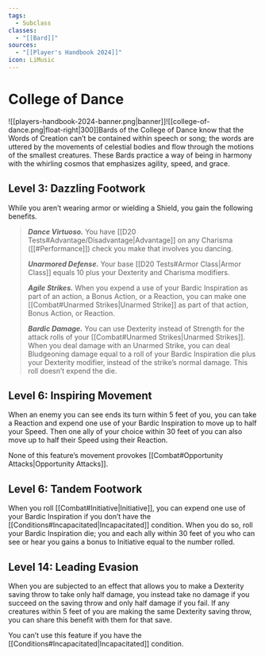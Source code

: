 ```yaml
---
tags:
  - Subclass
classes:
  - "[[Bard]]"
sources:
  - "[[Player's Handbook 2024]]"
icon: LiMusic
---
```


# College of Dance

![[players-handbook-2024-banner.png|banner]]![[college-of-dance.png|float-right|300]]Bards of the College of Dance know that the Words of Creation can’t be contained within speech or song; the words are uttered by the movements of celestial bodies and flow through the motions of the smallest creatures. These Bards practice a way of being in harmony with the whirling cosmos that emphasizes agility, speed, and grace.

## Level 3: Dazzling Footwork

While you aren’t wearing armor or wielding a Shield, you gain the following benefits.
>**_Dance Virtuoso._** You have [[D20 Tests#Advantage/Disadvantage\|Advantage]] on any Charisma ([[#Performance]]) check you make that involves you dancing.
>
>**_Unarmored Defense._** Your base [[D20 Tests#Armor Class\|Armor Class]] equals 10 plus your Dexterity and Charisma modifiers.
>
>**_Agile Strikes._** When you expend a use of your Bardic Inspiration as part of an action, a Bonus Action, or a Reaction, you can make one [[Combat#Unarmed Strikes\|Unarmed Strike]] as part of that action, Bonus Action, or Reaction.
>
>**_Bardic Damage._** You can use Dexterity instead of Strength for the attack rolls of your [[Combat#Unarmed Strikes\|Unarmed Strikes]]. When you deal damage with an Unarmed Strike, you can deal Bludgeoning damage equal to a roll of your Bardic Inspiration die plus your Dexterity modifier, instead of the strike’s normal damage. This roll doesn’t expend the die.

## Level 6: Inspiring Movement

When an enemy you can see ends its turn within 5 feet of you, you can take a Reaction and expend one use of your Bardic Inspiration to move up to half your Speed. Then one ally of your choice within 30 feet of you can also move up to half their Speed using their Reaction.

None of this feature’s movement provokes [[Combat#Opportunity Attacks\|Opportunity Attacks]].

## Level 6: Tandem Footwork

When you roll [[Combat#Initiative\|Initiative]], you can expend one use of your Bardic Inspiration if you don’t have the [[Conditions#Incapacitated\|Incapacitated]] condition. When you do so, roll your Bardic Inspiration die; you and each ally within 30 feet of you who can see or hear you gains a bonus to Initiative equal to the number rolled.

## Level 14: Leading Evasion

When you are subjected to an effect that allows you to make a Dexterity saving throw to take only half damage, you instead take no damage if you succeed on the saving throw and only half damage if you fail. If any creatures within 5 feet of you are making the same Dexterity saving throw, you can share this benefit with them for that save.

You can’t use this feature if you have the [[Conditions#Incapacitated\|Incapacitated]] condition.
